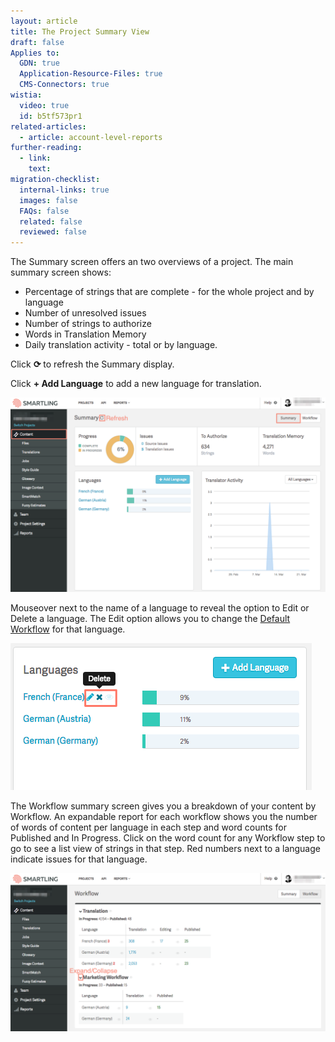 ```yaml
---
layout: article
title: The Project Summary View
draft: false
Applies to:
  GDN: true
  Application-Resource-Files: true
  CMS-Connectors: true
wistia:
  video: true
  id: b5tf573pr1
related-articles:
  - article: account-level-reports
further-reading:
  - link:
    text:
migration-checklist:
  internal-links: true
  images: false
  FAQs: false
  related: false
  reviewed: false
---
```



The Summary screen offers an two overviews of a project. The main summary screen shows:

* Percentage of strings that are complete - for the whole project and by language
* Number of unresolved issues
* Number of strings to authorize
* Words in Translation Memory
* Daily translation activity - total or by language.


Click **⟳** to refresh the Summary display.

Click **+ Add Language** to add a new language for translation.

![](/uploads/versions/download-4---x----1241-767x---.png)

Mouseover next to the name of a language to reveal the option to Edit or Delete a language. The Edit option allows you to change the [Default Workflow](/support/articles/create-and-customize-a-workflow/#default-authorization-settings) for that language.

![](/uploads/versions/download-5---x----482-235x---.png)

The Workflow summary screen gives you a breakdown of your content by Workflow. An expandable report for each workflow shows you the number of words of content per language in each step and word counts for Published and In Progress. Click on the word count for any Workflow step to go to see a list view of strings in that step. Red numbers next to a language indicate issues for that language.

![](/uploads/versions/download-6---x----1240-623x---.png)